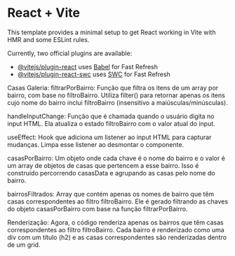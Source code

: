 # React + Vite

This template provides a minimal setup to get React working in Vite with HMR and some ESLint rules.

Currently, two official plugins are available:

- [@vitejs/plugin-react](https://github.com/vitejs/vite-plugin-react/blob/main/packages/plugin-react/README.md) uses [Babel](https://babeljs.io/) for Fast Refresh
- [@vitejs/plugin-react-swc](https://github.com/vitejs/vite-plugin-react-swc) uses [SWC](https://swc.rs/) for Fast Refresh


Casas Galeria:
filtrarPorBairro: Função que filtra os itens de um array por bairro, com base no filtroBairro. Utiliza filter() para retornar apenas os itens cujo nome do bairro inclui filtroBairro (insensitivo a maiúsculas/minúsculas).

handleInputChange: Função que é chamada quando o usuário digita no input HTML. Ela atualiza o estado filtroBairro com o valor atual do input.

useEffect: Hook que adiciona um listener ao input HTML para capturar mudanças. Limpa esse listener ao desmontar o componente.

casasPorBairro: Um objeto onde cada chave é o nome do bairro e o valor é um array de objetos de casas que pertencem a esse bairro. Isso é construído percorrendo casasData e agrupando as casas pelo nome do bairro.

bairrosFiltrados: Array que contém apenas os nomes de bairro que têm casas correspondentes ao filtro filtroBairro. Ele é gerado filtrando as chaves do objeto casasPorBairro com base na função filtrarPorBairro.

Renderização: Agora, o código renderiza apenas os bairros que têm casas correspondentes ao filtro filtroBairro. Cada bairro é renderizado como uma div com um título (h2) e as casas correspondentes são renderizadas dentro de um grid.